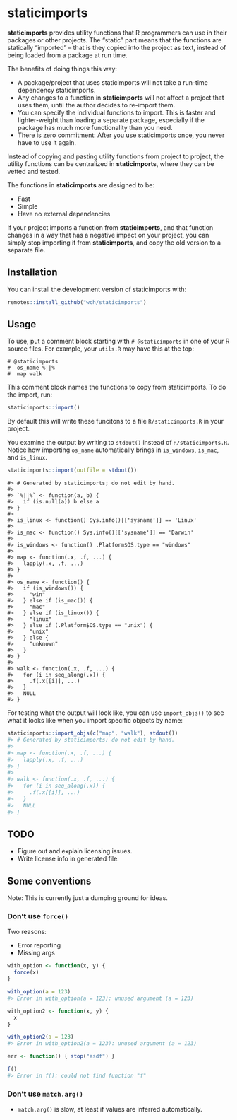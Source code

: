 
<!-- README.md is generated from README.Rmd. Please edit that file -->

# staticimports

<!-- badges: start -->
<!-- badges: end -->

**staticimports** provides utility functions that R programmers can use
in their packages or other projects. The “static” part means that the
functions are statically “imported” – that is they copied into the
project as text, instead of being loaded from a package at run time.

The benefits of doing things this way:

-   A package/project that uses staticimports will not take a run-time
    dependency staticimports.
-   Any changes to a function in **staticimports** will not affect a
    project that uses them, until the author decides to re-import them.
-   You can specify the individual functions to import. This is faster
    and lighter-weight than loading a separate package, especially if
    the package has much more functionality than you need.
-   There is zero commitment: After you use staticimports once, you
    never have to use it again.

Instead of copying and pasting utility functions from project to
project, the utility functions can be centralized in **staticimports**,
where they can be vetted and tested.

The functions in **staticimports** are designed to be:

-   Fast
-   Simple
-   Have no external dependencies

If your project imports a function from **staticimports**, and that
function changes in a way that has a negative impact on your project,
you can simply stop importing it from **staticimports**, and copy the
old version to a separate file.

## Installation

You can install the development version of staticimports with:

``` r
remotes::install_github("wch/staticimports")
```

## Usage

To use, put a comment block starting with `# @staticimports` in one of
your R source files. For example, your `utils.R` may have this at the
top:

    # @staticimports
    #  os_name %||%
    #  map walk

This comment block names the functions to copy from staticimports. To do
the import, run:

``` r
staticimports::import()
```

By default this will write these funcitons to a file `R/staticimports.R`
in your project.

You examine the output by writing to `stdout()` instead of
`R/staticimports.R`. Notice how importing `os_name` automatically brings
in `is_windows`, `is_mac`, and `is_linux`.

``` r
staticimports::import(outfile = stdout())
```

    #> # Generated by staticimports; do not edit by hand.
    #> 
    #> `%||%` <- function(a, b) {
    #>   if (is.null(a)) b else a
    #> }
    #> 
    #> is_linux <- function() Sys.info()[['sysname']] == 'Linux'
    #> 
    #> is_mac <- function() Sys.info()[['sysname']] == 'Darwin'
    #> 
    #> is_windows <- function() .Platform$OS.type == "windows"
    #> 
    #> map <- function(.x, .f, ...) {
    #>   lapply(.x, .f, ...)
    #> }
    #> 
    #> os_name <- function() {
    #>   if (is_windows()) {
    #>     "win"
    #>   } else if (is_mac()) {
    #>     "mac"
    #>   } else if (is_linux()) {
    #>     "linux"
    #>   } else if (.Platform$OS.type == "unix") {
    #>     "unix"
    #>   } else {
    #>     "unknown"
    #>   }
    #> }
    #> 
    #> walk <- function(.x, .f, ...) {
    #>   for (i in seq_along(.x)) {
    #>     .f(.x[[i]], ...)
    #>   }
    #>   NULL
    #> }

For testing what the output will look like, you can use `import_objs()`
to see what it looks like when you import specific objects by name:

``` r
staticimports::import_objs(c("map", "walk"), stdout())
#> # Generated by staticimports; do not edit by hand.
#> 
#> map <- function(.x, .f, ...) {
#>   lapply(.x, .f, ...)
#> }
#> 
#> walk <- function(.x, .f, ...) {
#>   for (i in seq_along(.x)) {
#>     .f(.x[[i]], ...)
#>   }
#>   NULL
#> }
```

## TODO

-   Figure out and explain licensing issues.
-   Write license info in generated file.

## Some conventions

Note: This is currently just a dumping ground for ideas.

### Don’t use `force()`

Two reasons:

-   Error reporting
-   Missing args

``` r
with_option <- function(x, y) {
  force(x)
}

with_option(a = 123)
#> Error in with_option(a = 123): unused argument (a = 123)

with_option2 <- function(x, y) {
  x
}

with_option2(a = 123)
#> Error in with_option2(a = 123): unused argument (a = 123)

err <- function() { stop("asdf") }

f()
#> Error in f(): could not find function "f"
```

### Don’t use `match.arg()`

-   `match.arg()` is slow, at least if values are inferred
    automatically.

